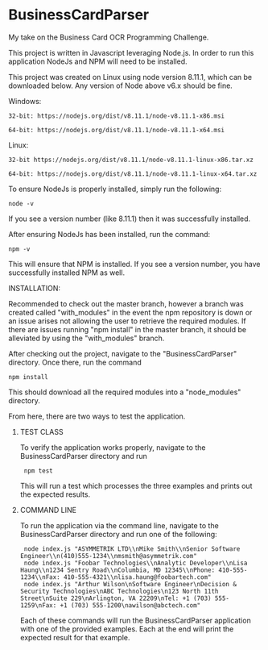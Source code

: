 # BusinessCardParser

My take on the Business Card OCR Programming Challenge.

This project is written in Javascript leveraging Node.js.  In order to run this application NodeJs and NPM will need to be installed.

This project was created on Linux using node version 8.11.1, which can be downloaded below.  Any version of Node above v6.x should be fine. 

Windows:

    32-bit: https://nodejs.org/dist/v8.11.1/node-v8.11.1-x86.msi
    
    64-bit: https://nodejs.org/dist/v8.11.1/node-v8.11.1-x64.msi

Linux:

    32-bit https://nodejs.org/dist/v8.11.1/node-v8.11.1-linux-x86.tar.xz

    64-bit: https://nodejs.org/dist/v8.11.1/node-v8.11.1-linux-x64.tar.xz

To ensure NodeJs is properly installed, simply run the following:
 
    node -v

If you see a version number (like 8.11.1) then it was successfully installed.

After ensuring NodeJs has been installed, run the command:

    npm -v
    
   This will ensure that NPM is installed.  If you see a version number, you have successfully installed NPM as well.

INSTALLATION:

Recommended to check out the master branch, however a branch was created called "with_modules" in the event the npm repository is down or an issue arises not allowing the user to retrieve the required modules.  If there are issues running "npm install" in the master branch, it should be alleviated by using the "with_modules" branch.

After checking out the project, navigate to the "BusinessCardParser" directory.  Once there, run the command 
    
    npm install
      
This should download all the required modules into a "node_modules" directory.

From here, there are two ways to test the application.

1. TEST CLASS

    To verify the application works properly, navigate to the BusinessCardParser directory and run
     
        npm test 

    This will run a test which processes the three examples and prints out the expected results.
    
2. COMMAND LINE

    To run the application via the command line, navigate to the BusinessCardParser directory and run one of the following:
    
        node index.js "ASYMMETRIK LTD\\nMike Smith\\nSenior Software Engineer\\n(410)555-1234\\nmsmith@asymmetrik.com"
        node index.js "Foobar Technologies\\nAnalytic Developer\\nLisa Haung\\n1234 Sentry Road\\nColumbia, MD 12345\\nPhone: 410-555-1234\\nFax: 410-555-4321\\nlisa.haung@foobartech.com"
        node index.js "Arthur Wilson\nSoftware Engineer\nDecision & Security Technologies\nABC Technologies\n123 North 11th Street\nSuite 229\nArlington, VA 22209\nTel: +1 (703) 555-1259\nFax: +1 (703) 555-1200\nawilson@abctech.com"

    Each of these commands will run the BusinessCardParser application with one of the provided examples.  Each at the end will print the expected result for that example. 
  




